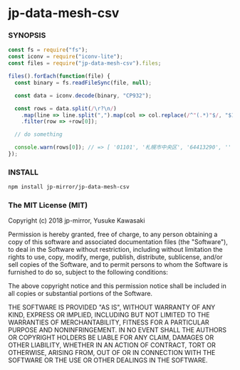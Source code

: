 # jp-data-mesh-csv

### SYNOPSIS

```js
const fs = require("fs");
const iconv = require("iconv-lite");
const files = require("jp-data-mesh-csv").files;

files().forEach(function(file) {
  const binary = fs.readFileSync(file, null);

  const data = iconv.decode(binary, "CP932");

  const rows = data.split(/\r?\n/)
    .map(line => line.split(",").map(col => col.replace(/^"(.*)"$/, "$1")))
    .filter(row => +row[0]);

  // do something

  console.warn(rows[0]); // => [ '01101', '札幌市中央区', '64413290', '' ]
});
```

### INSTALL

```sh
npm install jp-mirror/jp-data-mesh-csv
```

### The MIT License (MIT)

Copyright (c) 2018 jp-mirror, Yusuke Kawasaki

Permission is hereby granted, free of charge, to any person obtaining a copy
of this software and associated documentation files (the "Software"), to deal
in the Software without restriction, including without limitation the rights
to use, copy, modify, merge, publish, distribute, sublicense, and/or sell
copies of the Software, and to permit persons to whom the Software is
furnished to do so, subject to the following conditions:

The above copyright notice and this permission notice shall be included in all
copies or substantial portions of the Software.

THE SOFTWARE IS PROVIDED "AS IS", WITHOUT WARRANTY OF ANY KIND, EXPRESS OR
IMPLIED, INCLUDING BUT NOT LIMITED TO THE WARRANTIES OF MERCHANTABILITY,
FITNESS FOR A PARTICULAR PURPOSE AND NONINFRINGEMENT. IN NO EVENT SHALL THE
AUTHORS OR COPYRIGHT HOLDERS BE LIABLE FOR ANY CLAIM, DAMAGES OR OTHER
LIABILITY, WHETHER IN AN ACTION OF CONTRACT, TORT OR OTHERWISE, ARISING FROM,
OUT OF OR IN CONNECTION WITH THE SOFTWARE OR THE USE OR OTHER DEALINGS IN THE
SOFTWARE.

